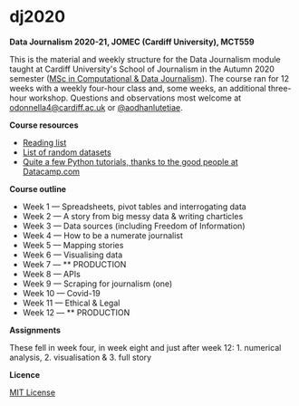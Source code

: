 # dj2020

**Data Journalism 2020-21, JOMEC (Cardiff University), MCT559**

This is the material and weekly structure for the Data Journalism module taught at Cardiff University's School of Journalism in the Autumn 2020 semester ([MSc in Computational & Data Journalism](https://www.cardiff.ac.uk/study/postgraduate/taught/courses/course/computational-and-data-journalism-msc)). The course ran for 12 weeks with a weekly four-hour class and, some weeks, an additional three-hour workshop. Questions and observations most welcome at odonnella4@cardiff.ac.uk or [@aodhanlutetiae](https://www.twitter.com/aodhanlutetiae).

**Course resources**

- [Reading list](https://docs.google.com/document/d/15dNzLex3VdkcRjcXvyc8mKoXOFhBJHl2kVZeCUICLfQ/edit?usp=sharing)
- [List of random datasets](https://docs.google.com/document/d/1jwWhnAXX1ctCH7C4Q3De6Za8PV5Xo61gCfeMVOeIUTg/edit?usp=sharing)
- [Quite a few Python tutorials, thanks to the good people at Datacamp.com](https://learn.datacamp.com/search?q=python)

**Course outline**

- Week 1 — Spreadsheets, pivot tables and interrogating data
- Week 2 — A story from big messy data & writing charticles
- Week 3 — Data sources (including Freedom of Information)
- Week 4 — How to be a numerate journalist
- Week 5 — Mapping stories
- Week 6 — Visualising data
- Week 7 — ** PRODUCTION
- Week 8 — APIs
- Week 9 — Scraping for journalism (one)
- Week 10 — Covid-19
- Week 11 — Ethical & Legal
- Week 12 — ** PRODUCTION

**Assignments**

These fell in week four, in week eight and just after week 12: 1. numerical analysis, 2. visualisation & 3. full story

**Licence**

[MIT License](https://github.com/aodhanlutetiae/dj2020/blob/master/LICENSE)
